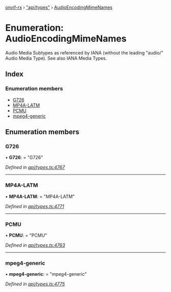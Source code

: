 [onvif-rx](../README.md) › ["api/types"](../modules/_api_types_.md) › [AudioEncodingMimeNames](_api_types_.audioencodingmimenames.md)

# Enumeration: AudioEncodingMimeNames

Audio Media Subtypes as referenced by IANA (without the leading "audio/" Audio Media Type).  See also  IANA Media Types.

## Index

### Enumeration members

* [G726](_api_types_.audioencodingmimenames.md#g726)
* [MP4A-LATM](_api_types_.audioencodingmimenames.md#mp4a-latm)
* [PCMU](_api_types_.audioencodingmimenames.md#pcmu)
* [mpeg4-generic](_api_types_.audioencodingmimenames.md#mpeg4-generic)

## Enumeration members

###  G726

• **G726**: = "G726"

*Defined in [api/types.ts:4767](https://github.com/patrickmichalina/onvif-rx/blob/3e9b152/src/api/types.ts#L4767)*

___

###  MP4A-LATM

• **MP4A-LATM**: = "MP4A-LATM"

*Defined in [api/types.ts:4771](https://github.com/patrickmichalina/onvif-rx/blob/3e9b152/src/api/types.ts#L4771)*

___

###  PCMU

• **PCMU**: = "PCMU"

*Defined in [api/types.ts:4763](https://github.com/patrickmichalina/onvif-rx/blob/3e9b152/src/api/types.ts#L4763)*

___

###  mpeg4-generic

• **mpeg4-generic**: = "mpeg4-generic"

*Defined in [api/types.ts:4775](https://github.com/patrickmichalina/onvif-rx/blob/3e9b152/src/api/types.ts#L4775)*
